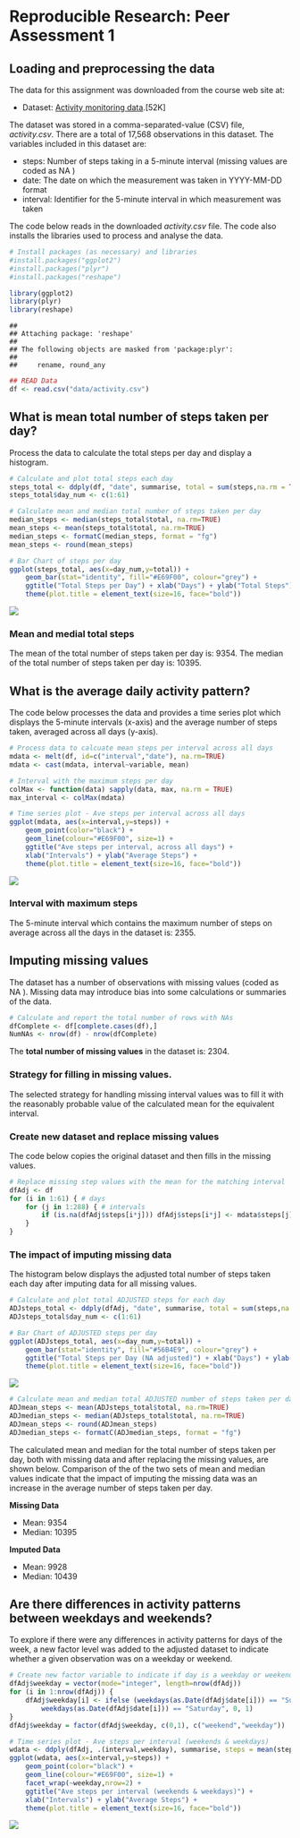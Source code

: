 # Reproducible Research: Peer Assessment 1

## Loading and preprocessing the data
The data for this assignment was downloaded from the course web site at: 

* Dataset: [Activity monitoring data](https://d396qusza40orc.cloudfront.net/repdata%2Fdata%2Factivity.zip).[52K]

The dataset was stored in a comma-separated-value (CSV) file, *activity.csv*. 
There are a total of 17,568 observations in this dataset. The variables included 
in this dataset are: 

* steps: Number of steps taking in a 5-minute interval (missing values are coded as NA )  
* date: The date on which the measurement was taken in YYYY-MM-DD format  
* interval: Identifier for the 5-minute interval in which measurement was taken 

The code below reads in the downloaded *activity.csv* file.   The code also 
installs the libraries used to process and analyse the data.


```r
# Install packages (as necessary) and libraries
#install.packages("ggplot2")
#install.packages("plyr")
#install.packages("reshape")

library(ggplot2)
library(plyr)
library(reshape)
```

```
## 
## Attaching package: 'reshape'
## 
## The following objects are masked from 'package:plyr':
## 
##     rename, round_any
```

```r
## READ Data
df <- read.csv("data/activity.csv")
```

## What is mean total number of steps taken per day?
Process the data to calculate the total steps per day and display a histogram. 


```r
# Calculate and plot total steps each day
steps_total <- ddply(df, "date", summarise, total = sum(steps,na.rm = TRUE))  
steps_total$day_num <- c(1:61)

# Calculate mean and median total number of steps taken per day
median_steps <- median(steps_total$total, na.rm=TRUE)
mean_steps <- mean(steps_total$total, na.rm=TRUE)
median_steps <- formatC(median_steps, format = "fg")
mean_steps <- round(mean_steps)

# Bar Chart of steps per day
ggplot(steps_total, aes(x=day_num,y=total)) +
    geom_bar(stat="identity", fill="#E69F00", colour="grey") + 
    ggtitle("Total Steps per Day") + xlab("Days") + ylab("Total Steps") +
    theme(plot.title = element_text(size=16, face="bold"))
```

![](PA1_template_files/figure-html/unnamed-chunk-1-1.png) 


### Mean and medial total steps
The mean of the total number of steps taken per day is: 9354.  The median 
of the total number of steps taken per day is: 10395.


## What is the average daily activity pattern?

The code below processes the data and provides a time series plot which displays 
the 5-minute intervals (x-axis) and the average number of steps taken, averaged 
across all days (y-axis).


```r
# Process data to calcuate mean steps per interval across all days
mdata <- melt(df, id=c("interval","date"), na.rm=TRUE) 
mdata <- cast(mdata, interval~variable, mean)

# Interval with the maximum steps per day
colMax <- function(data) sapply(data, max, na.rm = TRUE)
max_interval <- colMax(mdata)

# Time series plot - Ave steps per interval across all days
ggplot(mdata, aes(x=interval,y=steps)) + 
    geom_point(color="black") +
    geom_line(colour="#E69F00", size=1) + 
    ggtitle("Ave steps per interval, across all days") + 
    xlab("Intervals") + ylab("Average Steps") +
    theme(plot.title = element_text(size=16, face="bold"))
```

![](PA1_template_files/figure-html/unnamed-chunk-2-1.png) 

### Interval with maximum steps

The 5-minute interval which contains the maximum number of steps on 
average across all the days in the dataset is: 2355.


## Imputing missing values

The dataset has a number of observations with missing values (coded as NA ). Missing data may introduce bias into some calculations or summaries of the data. 


```r
# Calculate and report the total number of rows with NAs
dfComplete <- df[complete.cases(df),]
NumNAs <- nrow(df) - nrow(dfComplete)
```

The **total number of missing values** in the dataset is: 2304.

### Strategy for filling in missing values.

The selected strategy for handling missing interval values was to fill it with the reasonably probable value of the 
calculated mean for the equivalent interval.

### Create new dataset and replace missing values

The code below copies the original dataset and then fills in the missing values.


```r
# Replace missing step values with the mean for the matching interval
dfAdj <- df
for (i in 1:61) { # days
    for (j in 1:288) { # intervals
        if (is.na(dfAdj$steps[i*j])) dfAdj$steps[i*j] <- mdata$steps[j]
    }
}
```


### The impact of imputing missing data

The histogram below displays the adjusted total number of steps taken each day after 
imputing data for all missing values.


```r
# Calculate and plot total ADJUSTED steps for each day
ADJsteps_total <- ddply(dfAdj, "date", summarise, total = sum(steps,na.rm = TRUE))  
ADJsteps_total$day_num <- c(1:61)

# Bar Chart of ADJUSTED steps per day
ggplot(ADJsteps_total, aes(x=day_num,y=total)) +
    geom_bar(stat="identity", fill="#56B4E9", colour="grey") + 
    ggtitle("Total Steps per Day (NA adjusted)") + xlab("Days") + ylab("Total Steps") +
    theme(plot.title = element_text(size=16, face="bold"))
```

![](PA1_template_files/figure-html/unnamed-chunk-5-1.png) 

```r
# Calculate mean and median total ADJUSTED number of steps taken per day
ADJmean_steps <- mean(ADJsteps_total$total, na.rm=TRUE)
ADJmedian_steps <- median(ADJsteps_total$total, na.rm=TRUE)
ADJmean_steps <- round(ADJmean_steps)
ADJmedian_steps <- formatC(ADJmedian_steps, format = "fg")
```

The calculated mean and median for the total number of steps taken per day, both with missing data and after
replacing the missing values, are shown below.  Comparison of the 
of the two sets of mean and median values indicate that the impact of imputing the missing data was an increase in the average number of steps taken per day. 

**Missing Data** 

* Mean: 9354
* Median: 10395           
           
**Imputed Data** 

* Mean: 9928 
* Median: 10439 

## Are there differences in activity patterns between weekdays and weekends?

To explore if there were any differences in activity patterns for days of the week,
a new factor level was added to the adjusted dataset to indicate whether a given 
observation was on a weekday or weekend.


```r
# Create new factor variable to indicate if day is a weekday or weekend
dfAdj$weekday = vector(mode="integer", length=nrow(dfAdj))
for (i in 1:nrow(dfAdj)) { 
    dfAdj$weekday[i] <- ifelse (weekdays(as.Date(dfAdj$date[i])) == "Sunday" | 
        weekdays(as.Date(dfAdj$date[i])) == "Saturday", 0, 1)
}
dfAdj$weekday = factor(dfAdj$weekday, c(0,1), c("weekend","weekday"))

# Time series plot - Ave steps per interval (weekends & weekdays)
wdata <- ddply(dfAdj, .(interval,weekday), summarise, steps = mean(steps,na.rm = TRUE))
ggplot(wdata, aes(x=interval,y=steps)) + 
    geom_point(color="black") +
    geom_line(colour="#E69F00", size=1) + 
    facet_wrap(~weekday,nrow=2) +
    ggtitle("Ave steps per interval (weekends & weekdays)") + 
    xlab("Intervals") + ylab("Average Steps") +
    theme(plot.title = element_text(size=16, face="bold"))
```

![](PA1_template_files/figure-html/unnamed-chunk-6-1.png) 
